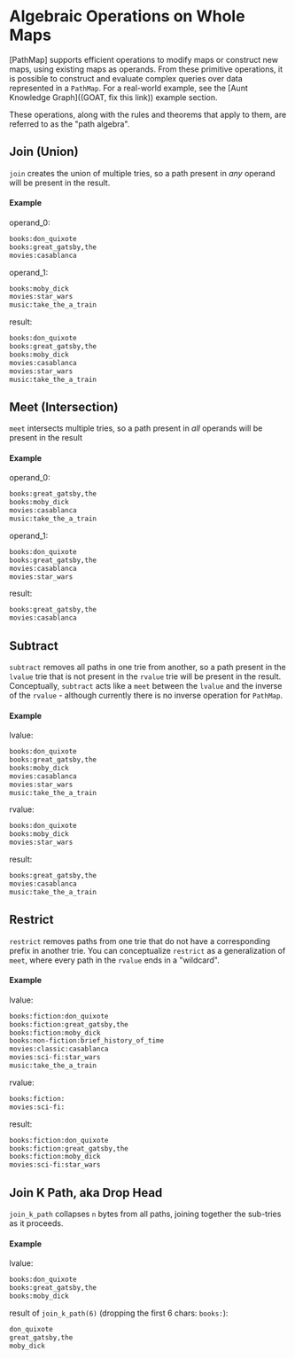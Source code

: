 # Algebraic Operations on Whole Maps
[PathMap] supports efficient operations to modify maps or construct new maps, using existing maps as operands.  From these primitive operations, it is possible to construct and evaluate complex queries over data represented in a `PathMap`.  For a real-world example, see the [Aunt Knowledge Graph]((GOAT, fix this link)) example section.

These operations, along with the rules and theorems that apply to them, are referred to as the "path algebra".

<!-- GOAT, we're backing off the "space" terminology
A data structure that support (at least some of) the path algebra is referred to as a "space". -->

## Join (Union)
`join` creates the union of multiple tries, so a path present in *any* operand will be present in the result.

#### Example
operand_0:
```txt
books:don_quixote
books:great_gatsby,the
movies:casablanca
```

operand_1:
```txt
books:moby_dick
movies:star_wars
music:take_the_a_train
```

result:
```txt
books:don_quixote
books:great_gatsby,the
books:moby_dick
movies:casablanca
movies:star_wars
music:take_the_a_train
```

## Meet (Intersection)
`meet` intersects multiple tries, so a path present in *all* operands will be present in the result

#### Example
operand_0:
```txt
books:great_gatsby,the
books:moby_dick
movies:casablanca
music:take_the_a_train
```

operand_1:
```txt
books:don_quixote
books:great_gatsby,the
movies:casablanca
movies:star_wars
```

result:
```txt
books:great_gatsby,the
movies:casablanca
```

## Subtract
`subtract` removes all paths in one trie from another, so a path present in the `lvalue` trie that is not present in the `rvalue` trie will be present in the result.  Conceptually, `subtract` acts like a `meet` between the `lvalue` and the inverse of the `rvalue` - although currently there is no inverse operation for `PathMap`.

#### Example
lvalue:
```txt
books:don_quixote
books:great_gatsby,the
books:moby_dick
movies:casablanca
movies:star_wars
music:take_the_a_train
```

rvalue:
```txt
books:don_quixote
books:moby_dick
movies:star_wars
```

result:
```txt
books:great_gatsby,the
movies:casablanca
music:take_the_a_train
```

## Restrict
`restrict` removes paths from one trie that do not have a corresponding prefix in another trie.  You can conceptualize `restrict` as a generalization of `meet`, where every path in the `rvalue` ends in a "wildcard".

#### Example
lvalue:
```txt
books:fiction:don_quixote
books:fiction:great_gatsby,the
books:fiction:moby_dick
books:non-fiction:brief_history_of_time
movies:classic:casablanca
movies:sci-fi:star_wars
music:take_the_a_train
```

rvalue:
```txt
books:fiction:
movies:sci-fi:
```

result:
```txt
books:fiction:don_quixote
books:fiction:great_gatsby,the
books:fiction:moby_dick
movies:sci-fi:star_wars
```

## Join K Path, aka Drop Head
`join_k_path` collapses `n` bytes from all paths, joining together the sub-tries as it proceeds.

#### Example
lvalue:
```txt
books:don_quixote
books:great_gatsby,the
books:moby_dick
```

result of `join_k_path(6)` (dropping the first 6 chars: `books:`):
```txt
don_quixote
great_gatsby,the
moby_dick
```
